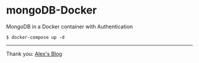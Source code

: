 # mongoDB-Docker
MongoDB in a Docker container with Authentication

```
$ docker-compose up -d
```

___

Thank you: [Alex's Blog](http://blog.bejanalex.com/2017/03/running-mongodb-in-a-docker-container-with-authentication/) 
